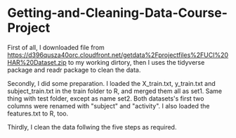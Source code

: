 # Getting-and-Cleaning-Data-Course-Project
First of all, I downloaded file from https://d396qusza40orc.cloudfront.net/getdata%2Fprojectfiles%2FUCI%20HAR%20Dataset.zip to my working dirtory, then I uses the tidyverse package and readr package to clean the data.

Secondly, I did some preparation.
I loaded the X_train.txt, y_train.txt and subject_train.txt in the train folder to R, and merged them all as set1. Same thing with test folder, except as name set2. Both datasets's first two columns were renamed with "subject" and "activity".
I also loaded the features.txt to R, too.

Thirdly, I clean the data follwing the five steps as required.
